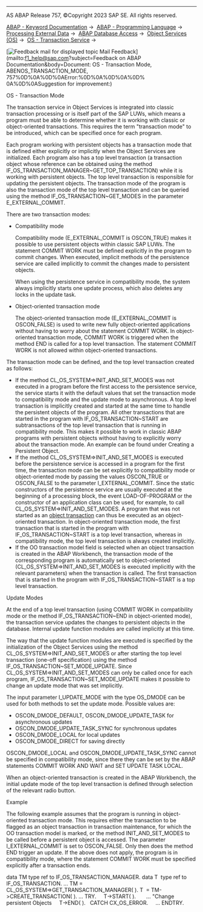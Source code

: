   

* * *

AS ABAP Release 757, ©Copyright 2023 SAP SE. All rights reserved.

[ABAP - Keyword Documentation](https://help.sap.com/doc/abapdocu_757_index_htm/7.57/en-US/abenabap.htm) →  [ABAP - Programming Language](https://help.sap.com/doc/abapdocu_757_index_htm/7.57/en-US/abenabap_reference.htm) →  [Processing External Data](https://help.sap.com/doc/abapdocu_757_index_htm/7.57/en-US/abenabap_language_external_data.htm) →  [ABAP Database Access](https://help.sap.com/doc/abapdocu_757_index_htm/7.57/en-US/abendb_access.htm) →  [Object Services (OS)](https://help.sap.com/doc/abapdocu_757_index_htm/7.57/en-US/abenabap_object_services.htm) →  [OS - Transaction Service](https://help.sap.com/doc/abapdocu_757_index_htm/7.57/en-US/abenabap_object_services_transact.htm) → 

 [![](Mail.gif?object=Mail.gif&sap-language=EN "Feedback mail for displayed topic") Mail Feedback](mailto:f1_help@sap.com?subject=Feedback on ABAP Documentation&body=Document: OS - Transaction Mode, ABENOS_TRANSACTION_MODE, 757%0D%0A%0D%0AError:%0D%0A%0D%0A%0D%
0A%0D%0ASuggestion for improvement:)

OS - Transaction Mode

The transaction service in Object Services is integrated into classic transaction processing or is itself part of the SAP LUWs, which means a program must be able to determine whether it is working with classic or object-oriented transactions. This requires the term "transaction mode" to be introduced, which can be specified once for each program.

Each program working with persistent objects has a transaction mode that is defined either explicitly or implicitly when the Object Services are initialized. Each program also has a top level transaction (a transaction object whose reference can be obtained using the method IF\_OS\_TRANSACTION\_MANAGER~GET\_TOP\_TRANSACTION) while it is working with persistent objects. The top level transaction is responsible for updating the persistent objects. The transaction mode of the program is also the transaction mode of the top level transaction and can be queried using the method IF\_OS\_TRANSACTION~GET\_MODES in the parameter E\_EXTERNAL\_COMMIT.

There are two transaction modes:

-   Compatibility mode
    
    Compatibility mode (E\_EXTERNAL\_COMMIT is OSCON\_TRUE) makes it possible to use persistent objects within classic SAP LUWs. The statement COMMIT WORK must be defined explicitly in the program to commit changes. When executed, implicit methods of the persistence service are called implicitly to commit the changes made to persistent objects.
    
    When using the persistence service in compatibility mode, the system always implicitly starts one update process, which also deletes any locks in the update task.
    
-   Object-oriented transaction mode
    
    The object-oriented transaction mode (E\_EXTERNAL\_COMMIT is OSCON\_FALSE) is used to write new fully object-oriented applications without having to worry about the statement COMMIT WORK. In object-oriented transaction mode, COMMIT WORK is triggered when the method END is called for a top level transaction. The statement COMMIT WORK is not allowed within object-oriented transactions.
    

The transaction mode can be defined, and the top level transaction created as follows:

-   If the method CL\_OS\_SYSTEM=>INIT\_AND\_SET\_MODES was not executed in a program before the first access to the persistence service, the service starts it with the default values that set the transaction mode to compatibility mode and the update mode to asynchronous. A top level transaction is implicitly created and started at the same time to handle the persistent objects of the program. All other transactions that are started in the program with IF\_OS\_TRANSACTION~START are subtransactions of the top level transaction that is running in compatibility mode. This makes it possible to work in classic ABAP programs with persistent objects without having to explicitly worry about the transaction mode. An example can be found under Creating a Persistent Object.
-   If the method CL\_OS\_SYSTEM=>INIT\_AND\_SET\_MODES is executed before the persistence service is accessed in a program for the first time, the transaction mode can be set explicitly to compatibility mode or object-oriented mode by passing the values OSCON\_TRUE or OSCON\_FALSE to the parameter I\_EXTERNAL\_COMMIT. Since the static constructors of the persistence service are usually executed at the beginning of a processing block, the event LOAD-OF-PROGRAM or the constructor of an application class can be used, for example, to call CL\_OS\_SYSTEM=>INIT\_AND\_SET\_MODES. A program that was not started as an [object transaction](https://help.sap.com/doc/abapdocu_757_index_htm/7.57/en-US/abenoo_transaction_glosry.htm "Glossary Entry") can thus be executed as an object-oriented transaction. In object-oriented transaction mode, the first transaction that is started in the program with IF\_OS\_TRANSACTION~START is a top level transaction, whereas in compatibility mode, the top level transaction is always created implicitly.
-   If the OO transaction model field is selected when an object transaction is created in the ABAP Workbench, the transaction mode of the corresponding program is automatically set to object-oriented (CL\_OS\_SYSTEM=>INIT\_AND\_SET\_MODES is executed implicitly with the relevant parameters) when the transaction is called. The first transaction that is started in the program with IF\_OS\_TRANSACTION~START is a top level transaction.

Update Modes   

At the end of a top level transaction (using COMMIT WORK in compatibility mode or the method IF\_OS\_TRANSACTION~END in object-oriented mode), the transaction service updates the changes to persistent objects in the database. Internal update function modules are called implicitly at this time.

The way that the update function modules are executed is specified by the initialization of the Object Services using the method CL\_OS\_SYSTEM=>INIT\_AND\_SET\_MODES or after starting the top level transaction (one-off specification) using the method IF\_OS\_TRANSACTION~SET\_MODE\_UPDATE. Since CL\_OS\_SYSTEM=>INIT\_AND\_SET\_MODES can only be called once for each program, IF\_OS\_TRANSACTION~SET\_MODE\_UPDATE makes it possible to change an update mode that was set implicitly.

The input parameter I\_UPDATE\_MODE with the type OS\_DMODE can be used for both methods to set the update mode. Possible values are:

-   OSCON\_DMODE\_DEFAULT, OSCON\_DMODE\_UPDATE\_TASK for asynchronous updates
-   OSCON\_DMODE\_UPDATE\_TASK\_SYNC for synchronous updates
-   OSCON\_DMODE\_LOCAL for local updates
-   OSCON\_DMODE\_DIRECT for saving directly

OSCON\_DMODE\_LOCAL and OSCON\_DMODE\_UPDATE\_TASK\_SYNC cannot be specified in compatibility mode, since there they can be set by the ABAP statements COMMIT WORK AND WAIT and SET UPDATE TASK LOCAL.

When an object-oriented transaction is created in the ABAP Workbench, the initial update mode of the top level transaction is defined through selection of the relevant radio button.

Example

The following example assumes that the program is running in object-oriented transaction mode. This requires either the transaction to be flagged as an object transaction in transaction maintenance, for which the OO transaction model is marked, or the method INIT\_AND\_SET\_MODES to be called before a persistent object is accessed. The parameter I\_EXTERNAL\_COMMIT is set to OSCON\_FALSE. Only then does the method END trigger an update. If the above does not apply, the program is in compatibility mode, where the statement COMMIT WORK must be specified explicitly after a transaction ends.

data TM type ref to IF\_OS\_TRANSACTION\_MANAGER.
data T  type ref to IF\_OS\_TRANSACTION.
...
TM = CL\_OS\_SYSTEM=>GET\_TRANSACTION\_MANAGER( ).
T  = TM->CREATE\_TRANSACTION( ).
...
TRY.
    T->START( ).
      ... "Change persistent Objects
    T->END( ).
  CATCH CX\_OS\_ERROR.
    ...
ENDTRY.